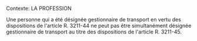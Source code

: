 Contexte: LA PROFESSION

Une personne qui a été désignée gestionnaire de transport en vertu des dispositions de l'article R. 3211-44 ne peut pas être simultanément désignée gestionnaire de transport au titre des dispositions de l'article R. 3211-45.